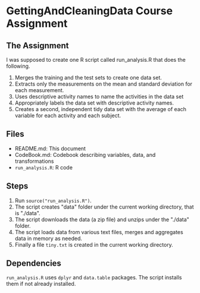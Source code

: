 # GettingAndCleaningData Course Assignment

## The Assignment

I was supposed to create one R script called run_analysis.R that does the following.

1. Merges the training and the test sets to create one data set.
2. Extracts only the measurements on the mean and standard deviation for each measurement.
3. Uses descriptive activity names to name the activities in the data set
4. Appropriately labels the data set with descriptive activity names.
5. Creates a second, independent tidy data set with the average of each variable for each activity and each subject.
   
## Files 
* README.md: This document
* CodeBook.md: Codebook describing variables, data, and transformations
* ```run_analysis.R```: R code

## Steps 

1. Run ```source("run_analysis.R")```. 
2. The script creates "data" folder under the current working directory, that is "./data".
3. The script downloads the data (a zip file) and unzips under the "./data" folder.
4. The script loads data from various text files, merges and aggregates data  in memory as needed.
4. Finally a file ```tiny.txt``` is created in the current working directory.

## Dependencies

```run_analysis.R``` uses ```dplyr``` and ```data.table``` packages. The script installs them if not already installed.
